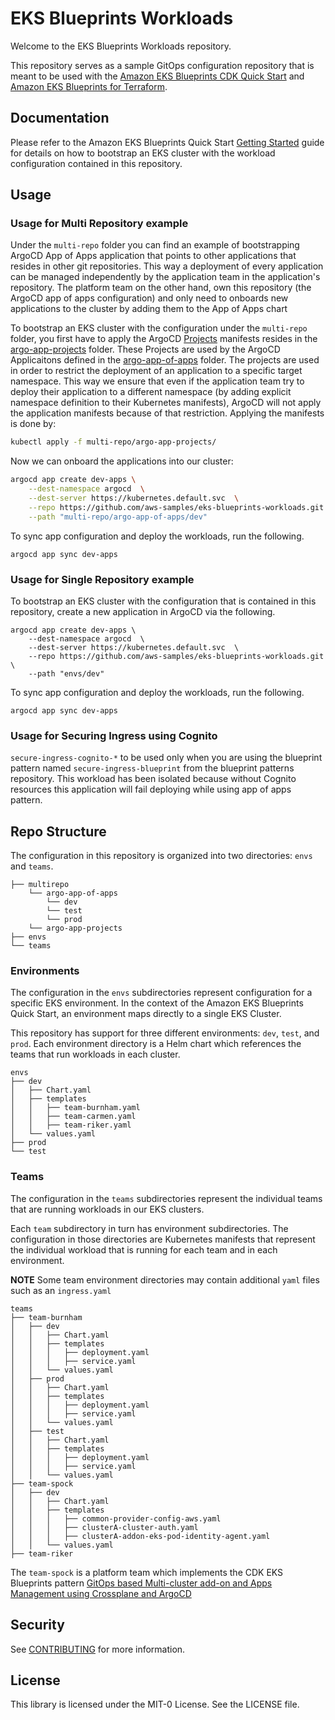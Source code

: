 # EKS Blueprints Workloads

Welcome to the EKS Blueprints Workloads repository.

This repository serves as a sample GitOps configuration repository that is meant to be used with the [Amazon EKS Blueprints CDK Quick Start](https://github.com/aws-quickstart/cdk-eks-blueprints) and [Amazon EKS Blueprints for Terraform](https://github.com/aws-ia/terraform-aws-eks-blueprints).

## Documentation  

Please refer to the Amazon EKS Blueprints Quick Start [Getting Started](https://aws-quickstart.github.io/cdk-eks-blueprints/getting-started/) guide for details on how to bootstrap an EKS cluster with the workload configuration contained in this repository.

## Usage

### Usage for Multi Repository example

Under the `multi-repo` folder you can find an example of bootstrapping ArgoCD App of Apps application that points to other applications that resides in other git repositories. This way a deployment of every application can be managed independently by the application team in the application's repository. The platform team on the other hand, own this repository (the ArgoCD app of apps configuration) and only need to onboards new applications to the cluster by adding them to the App of Apps chart

To bootstrap an EKS cluster with the configuration under the `multi-repo` folder, you first have to apply the ArgoCD [Projects](https://argo-cd.readthedocs.io/en/stable/user-guide/projects/) manifests resides in the [argo-app-projects](./multi-repo/argo-app-projects/) folder. These Projects are used by the ArgoCD Applicaitons defined in the [argo-app-of-apps](./multi-repo/argo-app-of-apps/) folder. The projects are used in order to restrict the deployment of an application to a specific target namespace. This way we ensure that even if the application team try to deploy their application to a different namespace (by adding explicit namespace definition to their Kubernetes manifests), ArgoCD will not apply the application manifests because of that restriction. Applying the manifests is done by:

```bash
kubectl apply -f multi-repo/argo-app-projects/
```

Now we can onboard the applications into our cluster:

```bash
argocd app create dev-apps \
    --dest-namespace argocd  \
    --dest-server https://kubernetes.default.svc  \
    --repo https://github.com/aws-samples/eks-blueprints-workloads.git \
    --path "multi-repo/argo-app-of-apps/dev"
```

To sync app configuration and deploy the workloads, run the following.

```
argocd app sync dev-apps 
```

### Usage for Single Repository example

To bootstrap an EKS cluster with the configuration that is contained in this repository, create a new application in ArgoCD via the following.

```
argocd app create dev-apps \
    --dest-namespace argocd  \
    --dest-server https://kubernetes.default.svc  \
    --repo https://github.com/aws-samples/eks-blueprints-workloads.git \
    --path "envs/dev"
```

To sync app configuration and deploy the workloads, run the following.

```
argocd app sync dev-apps 
```
### Usage for Securing Ingress using Cognito

`secure-ingress-cognito-*` to be used only when you are using the blueprint pattern named `secure-ingress-blueprint` from the blueprint patterns repository. This workload has been isolated because without Cognito resources this application will fail deploying while using app of apps pattern. 

## Repo Structure

The configuration in this repository is organized into two directories: `envs` and `teams`.

```
├── multirepo
    └── argo-app-of-apps
        └── dev
        └── test
        └── prod
    └── argo-app-projects
├── envs
└── teams
```

### Environments

The configuration in the `envs` subdirectories represent configuration for a specific EKS environment. In the context of the Amazon EKS Blueprints Quick Start, an environment maps directly to a single EKS Cluster.

This repository has support for three different environments: `dev`, `test`, and `prod`. Each environment directory is a Helm chart which references the teams that run workloads in each cluster.

```
envs
├── dev
│   ├── Chart.yaml
│   ├── templates
│   │   ├── team-burnham.yaml
│   │   ├── team-carmen.yaml
│   │   ├── team-riker.yaml
│   └── values.yaml
├── prod
└── test
```

### Teams

The configuration in the `teams` subdirectories represent the individual teams that are running workloads in our EKS clusters.

Each `team` subdirectory in turn has environment subdirectories. The configuration in those directories are Kubernetes manifests that represent the individual workload that is running for each team and in each environment. 

**NOTE** Some team environment directories may contain additional `yaml` files such as an `ingress.yaml`

```
teams
├── team-burnham
│   ├── dev
│   │   ├── Chart.yaml
│   │   ├── templates
│   │   │   ├── deployment.yaml
│   │   │   ├── service.yaml
│   │   └── values.yaml
│   ├── prod
│   │   ├── Chart.yaml
│   │   ├── templates
│   │   │   ├── deployment.yaml
│   │   │   ├── service.yaml
│   │   └── values.yaml
│   ├── test
│   │   ├── Chart.yaml
│   │   ├── templates
│   │   │   ├── deployment.yaml
│   │   │   ├── service.yaml
│   │   └── values.yaml
├── team-spock
│   ├── dev
│   │   ├── Chart.yaml
│   │   ├── templates
│   │   │   ├── common-provider-config-aws.yaml
│   │   │   ├── clusterA-cluster-auth.yaml
│   │   │   ├── clusterA-addon-eks-pod-identity-agent.yaml
│   │   └── values.yaml
├── team-riker

```

The `team-spock` is a platform team which implements the CDK EKS Blueprints pattern [GitOps based Multi-cluster add-on and Apps Management using Crossplane and ArgoCD](https://github.com/aws-samples/cdk-eks-blueprints-patterns/blob/main/docs/patterns/crossplane-argocd-gitops.md)

## Security

See [CONTRIBUTING](CONTRIBUTING.md#security-issue-notifications) for more information.

## License

This library is licensed under the MIT-0 License. See the LICENSE file.
